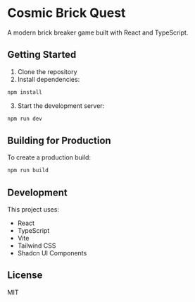 # Cosmic Brick Quest

A modern brick breaker game built with React and TypeScript.

## Getting Started

1. Clone the repository
2. Install dependencies:
```bash
npm install
```
3. Start the development server:
```bash
npm run dev
```

## Building for Production

To create a production build:

```bash
npm run build
```

## Development

This project uses:
- React
- TypeScript
- Vite
- Tailwind CSS
- Shadcn UI Components

## License

MIT
